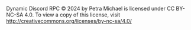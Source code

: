 Dynamic Discord RPC © 2024 by Petra Michael is licensed under CC BY-NC-SA 4.0. To view a copy of this license, visit http://creativecommons.org/licenses/by-nc-sa/4.0/
